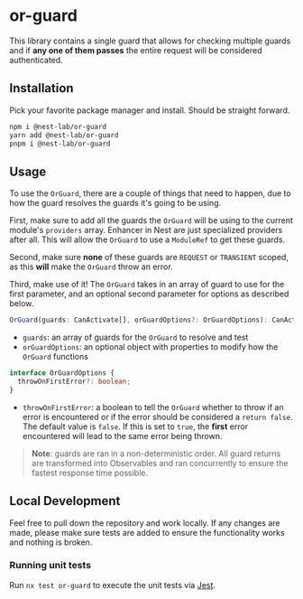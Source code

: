 # or-guard

This library contains a single guard that allows for checking multiple guards and if **any one of them passes** the entire request will be considered authenticated.

## Installation

Pick your favorite package manager and install. Should be straight forward.

```sh
npm i @nest-lab/or-guard
yarn add @nest-lab/or-guard
pnpm i @nest-lab/or-guard
```

## Usage

To use the `OrGuard`, there are a couple of things that need to happen, due to how the guard resolves the guards it's going to be using.

First, make sure to add all the guards the `OrGuard` will be using to the current module's `providers` array. Enhancer in Nest are just specialized providers after all. This will allow the `OrGuard` to use a `ModuleRef` to get these guards.

Second, make sure **none** of these guards are `REQUEST` or `TRANSIENT` scoped, as this **will** make the `OrGuard` throw an error.

Third, make use of it! The `OrGuard` takes in an array of guard to use for the first parameter, and an optional second parameter for options as described below.

```ts
OrGuard(guards: CanActivate[], orGuardOptions?: OrGuardOptions): CanActivate
```

- `guards`: an array of guards for the `OrGuard` to resolve and test
- `orGuardOptions`: an optional object with properties to modify how the `OrGuard` functions

```ts
interface OrGuardOptions {
  throwOnFirstError?: boolean;
}
```

- `throwOnFirstError`: a boolean to tell the `OrGuard` whether to throw if an error is encountered or if the error should be considered a `return false`. The default value is `false`. If this is set to `true`, the **first** error encountered will lead to the same error being thrown.

> **Note**: guards are ran in a non-deterministic order. All guard returns are transformed into Observables and ran concurrently to ensure the fastest response time possible.

## Local Development

Feel free to pull down the repository and work locally. If any changes are made, please make sure tests are added to ensure the functionality works and nothing is broken.

### Running unit tests

Run `nx test or-guard` to execute the unit tests via [Jest](https://jestjs.io).
